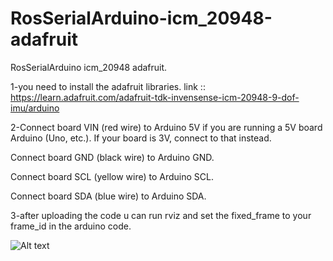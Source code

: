 # RosSerialArduino-icm_20948-adafruit
RosSerialArduino icm_20948 adafruit.

1-you need to install the adafruit libraries.
link :: https://learn.adafruit.com/adafruit-tdk-invensense-icm-20948-9-dof-imu/arduino

2-Connect board VIN (red wire) to Arduino 5V if you are running a 5V board Arduino (Uno, etc.). If your board is 3V, connect to that instead.

  Connect board GND (black wire) to Arduino GND.
  
  Connect board SCL (yellow wire) to Arduino SCL.
  
  Connect board SDA (blue wire) to Arduino SDA.
  
  
3-after uploading the code u can run rviz and set the fixed_frame to your frame_id in the arduino code.

![Alt text](url "[rviz.png](https://github.com/iimata/RosSerialArduino-icm_20948-adafruit/blob/04c92068e906c4a3bb28bf0b38ce4e0b107b9248/rviz.png)")
